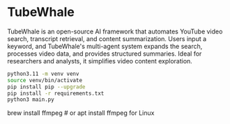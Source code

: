 # TubeWhale
TubeWhale is an open-source AI framework that automates YouTube video search, transcript retrieval, and content summarization. Users input a keyword, and TubeWhale's multi-agent system expands the search, processes video data, and provides structured summaries. Ideal for researchers and analysts, it simplifies video content exploration.

```bash
python3.11 -m venv venv
source venv/bin/activate
pip install pip --upgrade
pip install -r requirements.txt
python3 main.py
```
brew install ffmpeg  # or apt install ffmpeg for Linux

